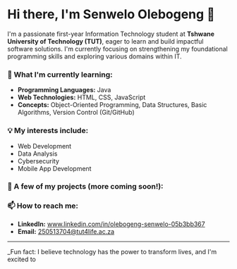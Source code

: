 # Hi there, I'm Senwelo Olebogeng 👋

I'm a passionate first-year Information Technology student at **Tshwane University of Technology (TUT)**, eager to learn and build impactful software solutions. I'm currently focusing on strengthening my foundational programming skills and exploring various domains within IT.

### 🌱 What I'm currently learning:
* **Programming Languages:** Java
* **Web Technologies:** HTML, CSS, JavaScript
* **Concepts:** Object-Oriented Programming, Data Structures, Basic Algorithms, Version Control (Git/GitHub)

### 💡 My interests include:
* Web Development
* Data Analysis
* Cybersecurity
* Mobile App Development

### 🚀 A few of my projects (more coming soon!):

### 📫 How to reach me:
* **LinkedIn:** www.linkedin.com/in/olebogeng-senwelo-05b3bb367
* **Email:** 250513704@tut4life.ac.za

---
_Fun fact: I believe technology has the power to transform lives, and I'm excited to
